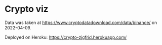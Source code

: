 # Crypto viz

Data was taken at https://www.cryptodatadownload.com/data/binance/ on 2022-04-09.

Deployed on Heroku: https://crypto-zigfrid.herokuapp.com/

